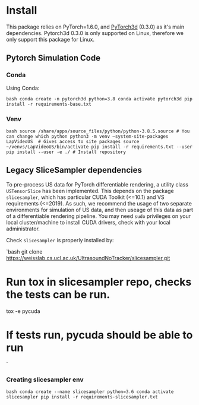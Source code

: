 # Install

This package relies on PyTorch=1.6.0, and [PyTorch3d](https://github.com/facebookresearch/pytorch3d) (0.3.0) as it's main dependencies. Pytorch3d 0.3.0 is only supported on Linux, therefore we only support this package for Linux.

## Pytorch Simulation Code

### Conda

Using Conda:

`bash
conda create -n pytorch3d python=3.8
conda activate pytorch3d
pip install -r requirements-base.txt
`

### Venv


`bash
source /share/apps/source_files/python/python-3.8.5.source # You can change which python
python3 -m venv —system-site-packages LapVideoUS  # Gives access to site packages
source ~/venvs/LapVideoUS/bin/activate
pip install -r requirements.txt --user
pip install --user -e ./ # Install repository
`

## Legacy SliceSampler dependencies

To pre-process US data for PyTorch differentiable rendering, a utility class `USTensorSlice` has been implemented. This depends on the package `slicesampler`, which has particular CUDA Toolkit (<=10.1) and VS requirements (<=2019). As such, we recommend the usage of two separate environments for simulation of US data, and then useage of this data as part of a differentiable rendering pipeline. You may need `sudo` privileges on your local cluster/machine to install CUDA drivers, check with your local administrator.

Check `slicesampler` is properly installed by:

`bash
git clone https://weisslab.cs.ucl.ac.uk/UltrasoundNoTracker/slicesampler.git
# Run tox in slicesampler repo, checks the tests can be run.
tox -e pycuda
# If tests run, pycuda should be able to run
`

### Creating slicesampler env
`bash
conda create --name slicesampler python=3.6
conda activate slicesampler
pip install -r requirements-slicesampler.txt
`
